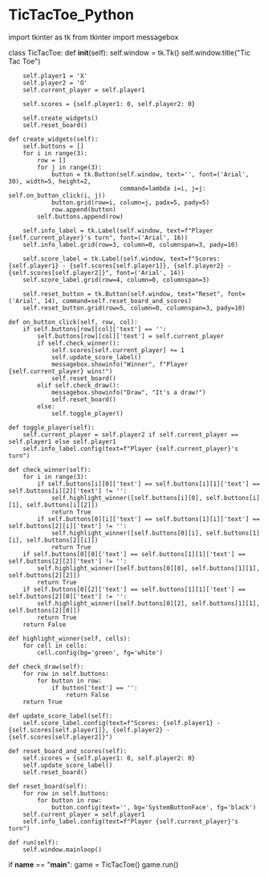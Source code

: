 # TicTacToe_Python

import tkinter as tk
from tkinter import messagebox

class TicTacToe:
    def __init__(self):
        self.window = tk.Tk()
        self.window.title("Tic Tac Toe")

        self.player1 = 'X'
        self.player2 = 'O'
        self.current_player = self.player1

        self.scores = {self.player1: 0, self.player2: 0}

        self.create_widgets()
        self.reset_board()

    def create_widgets(self):
        self.buttons = []
        for i in range(3):
            row = []
            for j in range(3):
                button = tk.Button(self.window, text='', font=('Arial', 30), width=5, height=2,
                                   command=lambda i=i, j=j: self.on_button_click(i, j))
                button.grid(row=i, column=j, padx=5, pady=5)
                row.append(button)
            self.buttons.append(row)

        self.info_label = tk.Label(self.window, text=f"Player {self.current_player}'s turn", font=('Arial', 16))
        self.info_label.grid(row=3, column=0, columnspan=3, pady=10)

        self.score_label = tk.Label(self.window, text=f"Scores: {self.player1} - {self.scores[self.player1]}, {self.player2} - {self.scores[self.player2]}", font=('Arial', 14))
        self.score_label.grid(row=4, column=0, columnspan=3)

        self.reset_button = tk.Button(self.window, text="Reset", font=('Arial', 14), command=self.reset_board_and_scores)
        self.reset_button.grid(row=5, column=0, columnspan=3, pady=10)

    def on_button_click(self, row, col):
        if self.buttons[row][col]['text'] == '':
            self.buttons[row][col]['text'] = self.current_player
            if self.check_winner():
                self.scores[self.current_player] += 1
                self.update_score_label()
                messagebox.showinfo("Winner", f"Player {self.current_player} wins!")
                self.reset_board()
            elif self.check_draw():
                messagebox.showinfo("Draw", "It's a draw!")
                self.reset_board()
            else:
                self.toggle_player()

    def toggle_player(self):
        self.current_player = self.player2 if self.current_player == self.player1 else self.player1
        self.info_label.config(text=f"Player {self.current_player}'s turn")

    def check_winner(self):
        for i in range(3):
            if self.buttons[i][0]['text'] == self.buttons[i][1]['text'] == self.buttons[i][2]['text'] != '':
                self.highlight_winner([self.buttons[i][0], self.buttons[i][1], self.buttons[i][2]])
                return True
            if self.buttons[0][i]['text'] == self.buttons[1][i]['text'] == self.buttons[2][i]['text'] != '':
                self.highlight_winner([self.buttons[0][i], self.buttons[1][i], self.buttons[2][i]])
                return True
        if self.buttons[0][0]['text'] == self.buttons[1][1]['text'] == self.buttons[2][2]['text'] != '':
            self.highlight_winner([self.buttons[0][0], self.buttons[1][1], self.buttons[2][2]])
            return True
        if self.buttons[0][2]['text'] == self.buttons[1][1]['text'] == self.buttons[2][0]['text'] != '':
            self.highlight_winner([self.buttons[0][2], self.buttons[1][1], self.buttons[2][0]])
            return True
        return False

    def highlight_winner(self, cells):
        for cell in cells:
            cell.config(bg='green', fg='white')

    def check_draw(self):
        for row in self.buttons:
            for button in row:
                if button['text'] == '':
                    return False
        return True

    def update_score_label(self):
        self.score_label.config(text=f"Scores: {self.player1} - {self.scores[self.player1]}, {self.player2} - {self.scores[self.player2]}")

    def reset_board_and_scores(self):
        self.scores = {self.player1: 0, self.player2: 0}
        self.update_score_label()
        self.reset_board()

    def reset_board(self):
        for row in self.buttons:
            for button in row:
                button.config(text='', bg='SystemButtonFace', fg='black')
        self.current_player = self.player1
        self.info_label.config(text=f"Player {self.current_player}'s turn")

    def run(self):
        self.window.mainloop()

if __name__ == "__main__":
    game = TicTacToe()
    game.run()
